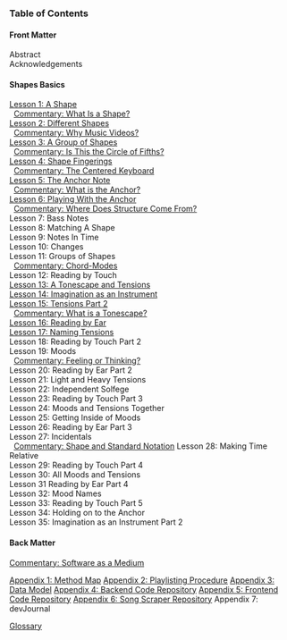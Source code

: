 ### Table of Contents

#### Front Matter
Abstract  
Acknowledgements  

#### Shapes Basics
[Lesson 1: A Shape](/lessons/01-a-shape.md)  
&nbsp;&nbsp;[Commentary: What Is a Shape?](/writing/01-what-is-a-shape.md)  
[Lesson 2: Different Shapes](02-different-shapes.md)  
&nbsp;&nbsp;[Commentary: Why Music Videos?]()  
[Lesson 3: A Group of Shapes](/lessons/03-a-group.md)  
&nbsp;&nbsp;[Commentary: Is This the Circle of Fifths?]()  
[Lesson 4: Shape Fingerings](/lessons/04-shape-fingerings.md)  
&nbsp;&nbsp;[Commentary: The Centered Keyboard]()  
[Lesson 5: The Anchor Note]()  
&nbsp;&nbsp;[Commentary: What is the Anchor?]()  
[Lesson 6: Playing With the Anchor]()  
&nbsp;&nbsp;[Commentary: Where Does Structure Come From?]()  
Lesson 7: Bass Notes  
Lesson 8: Matching A Shape  
Lesson 9: Notes In Time  
Lesson 10: Changes  
Lesson 11: Groups of Shapes  
&nbsp;&nbsp;[Commentary: Chord-Modes]()  
Lesson 12: Reading by Touch  
[Lesson 13: A Tonescape and Tensions](13-a-tonescape-and-tensions.md)  
[Lesson 14: Imagination as an Instrument](/lessons/14-imagination-as-an-instrument.md)  
[Lesson 15: Tensions Part 2]()  
&nbsp;&nbsp;[Commentary: What is a Tonescape?]()  
[Lesson 16: Reading by Ear](/lessons/16-reading-by-ear.md)  
[Lesson 17: Naming Tensions](/lessons/17-naming-tensions.md)  
Lesson 18: Reading by Touch Part 2  
Lesson 19: Moods  
&nbsp;&nbsp;[Commentary: Feeling or Thinking?]()  
Lesson 20: Reading by Ear Part 2  
Lesson 21: Light and Heavy Tensions  
Lesson 22: Independent Solfege  
Lesson 23: Reading by Touch Part 3  
Lesson 24: Moods and Tensions Together  
Lesson 25: Getting Inside of Moods  
Lesson 26: Reading by Ear Part 3  
Lesson 27: Incidentals  
&nbsp;&nbsp;[Commentary: Shape and Standard Notation]()
Lesson 28: Making Time Relative  
Lesson 29: Reading by Touch Part 4  
Lesson 30: All Moods and Tensions  
Lesson 31 Reading by Ear Part 4  
Lesson 32: Mood Names  
Lesson 33: Reading by Touch Part 5  
Lesson 34: Holding on to the Anchor  
Lesson 35: Imagination as an Instrument Part 2  

#### Back Matter
[Commentary: Software as a Medium]()  

[Appendix 1: Method Map](./)
[Appendix 2: Playlisting Procedure](https://github.com/shapesmusic/shapes-backend/blob/main/db/playlisting_procedure.md)
[Appendix 3: Data Model](https://github.com/shapesmusic/shapes-backend/blob/main/db/data-model.md)
[Appendix 4: Backend Code Repository](https://github.com/shapesmusic/shapes-backend)
[Appendix 5: Frontend Code Repository](https://github.com/shapesmusic/shapes-client)
[Appendix 6: Song Scraper Repository](https://github.com/shapesmusic/song-scraper)
Appendix 7: devJournal

[Glossary](/writing/glossary.md)

